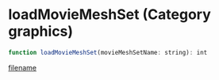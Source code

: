 # loadMovieMeshSet (Category graphics)

```js
function loadMovieMeshSet(movieMeshSetName: string): int
```

[filename](loadMovieMeshSet_m.md ':include')